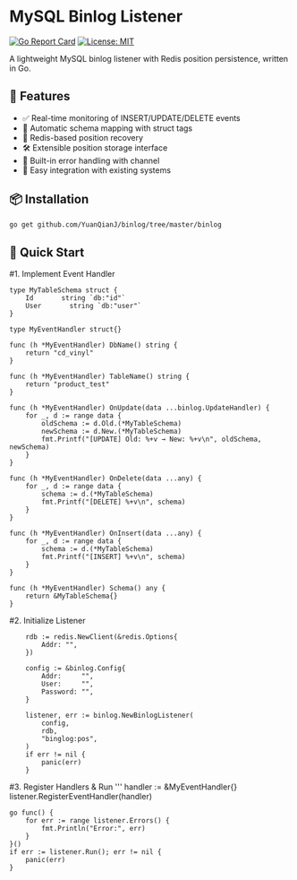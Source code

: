 # MySQL Binlog Listener

[![Go Report Card](https://goreportcard.com/badge/github.com/yourusername/mysql-binlog-listener)](https://goreportcard.com/report/github.com/yourusername/mysql-binlog-listener)
[![License: MIT](https://img.shields.io/badge/License-MIT-yellow.svg)](https://opensource.org/licenses/MIT)

A lightweight MySQL binlog listener with Redis position persistence, written in Go.

## 📌 Features

- ✅ Real-time monitoring of INSERT/UPDATE/DELETE events
- 🚀 Automatic schema mapping with struct tags
- 🔄 Redis-based position recovery
- 🛠 Extensible position storage interface
- 🧩 Built-in error handling with channel
- 🔌 Easy integration with existing systems

## 📦 Installation

```bash
go get github.com/YuanQianJ/binlog/tree/master/binlog
```
## 🚀 Quick Start
#1. Implement Event Handler
```
type MyTableSchema struct {
	Id       string `db:"id"`
	User       string `db:"user"`
}

type MyEventHandler struct{}

func (h *MyEventHandler) DbName() string {
	return "cd_vinyl"
}

func (h *MyEventHandler) TableName() string {
	return "product_test"
}

func (h *MyEventHandler) OnUpdate(data ...binlog.UpdateHandler) {
	for _, d := range data {
		oldSchema := d.Old.(*MyTableSchema)
		newSchema := d.New.(*MyTableSchema)
		fmt.Printf("[UPDATE] Old: %+v → New: %+v\n", oldSchema, newSchema)
	}
}

func (h *MyEventHandler) OnDelete(data ...any) {
	for _, d := range data {
		schema := d.(*MyTableSchema)
		fmt.Printf("[DELETE] %+v\n", schema)
	}
}

func (h *MyEventHandler) OnInsert(data ...any) {
	for _, d := range data {
		schema := d.(*MyTableSchema)
		fmt.Printf("[INSERT] %+v\n", schema)
	}
}

func (h *MyEventHandler) Schema() any {
	return &MyTableSchema{}
}
```
#2. Initialize Listener
```
	rdb := redis.NewClient(&redis.Options{
		Addr: "",
	})

	config := &binlog.Config{
		Addr:     "",
		User:     "",
		Password: "",
	}

	listener, err := binlog.NewBinlogListener(
		config,
		rdb,
		"binglog:pos",
	)
	if err != nil {
		panic(err)
	}
```
#3. Register Handlers & Run
'''
	handler := &MyEventHandler{}
	listener.RegisterEventHandler(handler)

	go func() {
		for err := range listener.Errors() {
			fmt.Println("Error:", err)
		}
	}()
	if err := listener.Run(); err != nil {
		panic(err)
	}
```

